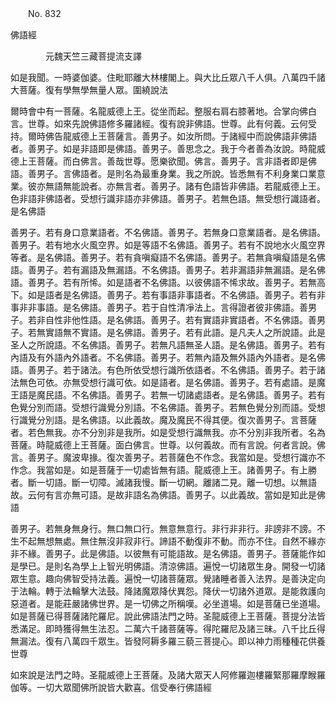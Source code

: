 ﻿　　No. 832

佛語經

　　　　元魏天竺三藏菩提流支譯


如是我聞。一時婆伽婆。住毗耶離大林樓閣上。與大比丘眾八千人俱。八萬四千諸大菩薩。復有學無學無量人眾。圍繞說法

爾時會中有一菩薩。名龍威德上王。從坐而起。整服右肩右膝著地。合掌向佛白言。世尊。如來先說佛語修多羅諸經。復有說非佛語。世尊。此有何義。云何受持。爾時佛告龍威德上王菩薩言。善男子。如汝所問。于諸經中而說佛語非佛語者。善男子。如是非語即是佛語。善男子。善思念之。我于今者善為汝說。時龍威德上王菩薩。而白佛言。善哉世尊。愿樂欲聞。佛言。善男子。言非語者即是佛語。善男子。言佛語者。是則名為最重身業。我之所說。皆悉無有不利身業口業意業。彼亦無語無能說者。亦無言者。善男子。諸有色語皆非佛語。若龍威德上王。色非語非佛語者。受想行識非語亦非佛語。善男子。若無色語。無受想行識語者。是名佛語

善男子。若有身口意業語者。不名佛語。善男子。若無身口意業語者。是名佛語。善男子。若有地水火風空界。如是等語不名佛語。善男子。若有不說地水火風空界等者。是名佛語。善男子。若有貪嗔癡語不名佛語。善男子。若無貪嗔癡語是名佛語。善男子。若有漏語及無漏語。不名佛語。善男子。若非漏語非無漏語。是名佛語。善男子。若有所悕。如是語者不名佛語。以彼佛語不悕求故。善男子。若無高下。如是語者是名佛語。善男子。若有事語非事語者。不名佛語。善男子。若有非事非非事語。是名佛語。善男子。若于自性清凈法上。言得證者彼非佛語。善男子。若非自性非他性語。是名佛語。善男子。若有實語非實語者。不名佛語。善男子。若無實語無不實語。是名佛語。善男子。若有此語。是凡夫人之所說語。此是圣人之所說語。不名佛語。善男子。若無凡語無圣人語。是名佛語。善男子。若有內語及有外語內外語者。不名佛語。善男子。若無內語及無外語內外語者。是名佛語。善男子。若于諸法。有色所依受想行識所依語者。不名佛語。善男子。若于諸法無色可依。亦無受想行識可依。如是語者。是名佛語。善男子。若有處語。是魔王語是魔民語。不名佛語。善男子。若無一切諸處語者。是名佛語。善男子。若有色覺分別而語。受想行識覺分別語。不名佛語。善男子。若無色覺分別而語。受想行識覺分別語。是名佛語。以此義故。魔及魔民不得其便。復次善男子。言菩薩者。若色無我。亦不分別非是我所。如是受想行識無我。亦不分別非我所者。名為菩薩。時龍威德上王菩薩。面白佛言。世尊。以何義故。而有言說。何者言說。佛言。善男子。魔波卑掾。復次善男子。若菩薩色不作念。我當如是。受想行識亦不作念。我當如是。如是菩薩于一切處皆無有語。龍威德上王。諸善男子。有上勝者。斷一切語。斷一切障。滅諸我慢。斷一切網。離諸二見。離一切想。以無語故。云何有言亦無可語。是故非語名為佛語。善男子。以此義故。當如是知此是佛語

善男子。若無身無身行。無口無口行。無意無意行。非行非非行。非謗非不謗。不生不起無想無處。無住無沒非寂非行。諦語不動復非不動。而亦不住。自然不緣亦非不緣。善男子。此是佛語。以彼無有可能語故。是名佛語。善男子。菩薩能作如是學已。是則名為學上上智光明佛語。清涼佛語。遍悅一切諸眾生身。開發一切諸眾生意。趣向佛智受持法義。遍悅一切諸菩薩眾。覺諸睡者善入法界。是善決定向于法輪。轉于法輪擊大法鼓。降諸魔眾降伏異怨。降伏一切諸外道眾。是能救護向惡道者。是能莊嚴諸佛世界。是一切佛之所稱嘆。必坐道場。如是菩薩已坐道場。如是菩薩已得菩薩諸陀羅尼。說此佛語法門之時。圣龍威德上王菩薩。菩提分法皆悉滿足。即時獲得無生法忍。二萬六千諸菩薩等。得陀羅尼及諸三昧。八千比丘得無漏法。復有八萬四千眾生。皆發阿耨多羅三藐三菩提心。即以神力雨種種花供養世尊

如來說是法門之時。圣龍威德上王菩薩。及諸大眾天人阿修羅迦樓羅緊那羅摩睺羅伽等。一切大眾聞佛所說皆大歡喜。信受奉行佛語經
